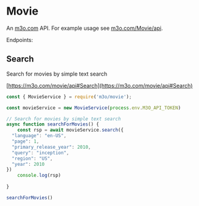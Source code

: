 # Movie

An [m3o.com](https://m3o.com) API. For example usage see [m3o.com/Movie/api](https://m3o.com/Movie/api).

Endpoints:

## Search

Search for movies by simple text search


[https://m3o.com/movie/api#Search](https://m3o.com/movie/api#Search)

```js
const { MovieService } = require('m3o/movie');

const movieService = new MovieService(process.env.M3O_API_TOKEN)

// Search for movies by simple text search
async function searchForMovies() {
	const rsp = await movieService.search({
  "language": "en-US",
  "page": 1,
  "primary_release_year": 2010,
  "query": "inception",
  "region": "US",
  "year": 2010
})
	console.log(rsp)
	
}

searchForMovies()
```

